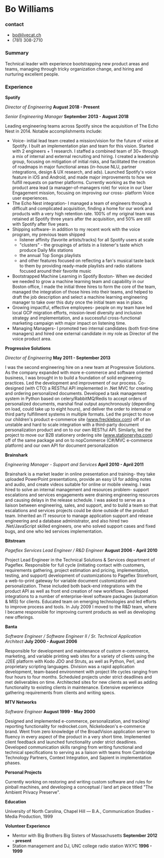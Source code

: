 # Bo Williams

### contact
* bo@livecat.ch
* (781) 308-2710

### Summary

Technical leader with experience bootstrapping new product areas and teams, managing through tricky organization change, and hiring and nurturing excellent people.

### Experience

**Spotify**

*Director of Engineering* __August 2018 - Present__

*Senior Engineering Manager* __September 2013 - August 2018__

Leading engineering teams across Spotify since the acquisition of The Echo Nest in 2014. Notable accomplishments include:
* Voice- initial lead team created a mission/vision for the future of voice at Spotify. I built an implementation plan and team for this vision. Started with 2 engineers + 1 research. I staffed a combined team of 30+ through a mix of internal and external recruiting and hiring. I created a leadership group, focusing on mitigation of initial risks, and facilitated the creation of roadmaps in major functional areas (in-house NLU, partner integrations, design & UX research, and ads). Launched Spotify's voice feature in iOS and Android, and made major improvements to how we fulfill requests on partner platforms. Currently working as the tech product area lead (a manager-of-managers role) for voice in our User Engagement mission, focusing on improving our cross- platform Voice user experiences.
* The Echo Nest integration- I managed a team of engineers through a difficult and complicated acquisition, finding a home for our work and products with a very high retention rate. 100% of my original team was retained at Spotify three years after the acquisition, and 50% are still with Spotify after five years.
* Shipping software- in addition to my recent work with the voice program, my previous team shipped 
	- listener affinity (favorite artists/tracks) for all Spotify users at scale
	- "clusters" - the groupings of artists in a listener's taste which produce Daily Mix stations
	- the annual Top Songs playlists
	- and other features focused on reflecting a fan's musical taste back to them by providing ready-made playlists and radio stations focused around their favorite music
* Bootstrapped Machine Learning in Spotify Boston-
When we decided we needed to grow a machine learning team and capability in our Boston office, I made the initial three hires to form the core of the team, managed the integration of those hires into their teams, and helped to draft the job description and select a machine learning engineering manager to take over this duty once the initial team was in place.
* Growing impactful, effective employees- people on my team have led local GCP migration efforts, mission-level diversity and inclusion strategy and implementation, and a successful cross-functional marketing campaign with major impact on listening time.
* Managing Managers- I promoted two internal candidates (both first-time managers) and hired one external candidate in my role as Director of the voice product area.

**Progressive Solutions**

*Director of Engineering* __May 2011 - September 2013__

I was the second engineering hire on a new team at Progressive Solutions. As the company expanded with more e-commerce and software oriented business, I was brought in to build a foundation of solid engineering practices. Led the development and improvement of our process. Co-designed (with CTO) a RESTful API implemented in .Net MVC for creating and ordering personalized documents. Developed a task management system in Python based on celery/RabbitMQ/Redis to accept orders of personalized documents, marshal final output asynchronously (depending on load, could take up to eight hours), and deliver the order to internal or third party fulfillment systems in multiple formats. Led the project to move our children's product e-commerce site (www.frecklebox.com) off of an unstable and hard to scale integration with a third-party document personalization product and on to our own RESTful API. Similarly, led the project to move our B2B stationery ordering site (www.stationeryhq.com) off of the same package and on to nopCommerce (C#/MVC e-commerce platform) and our own API for document personalization

**Brainshark**

*Engineering Manager - Support and Services* __April 2010 - April 2011__

Brainshark is a market leader in online presentation and training- they take uploaded PowerPoint presentations, provide an easy UI for adding notes and audio, and create videos suitable for online or mobile viewing. I was hired to solve an internal management and resources problem- support escalations and services engagements were draining engineering resources and causing delays in the release schedule. I was asked to serve as a liaison between engineering, sales, and support, and to build a team so that escalations and services projects could be done outside of the product team. Inherited an IT resource to manage application support and release engineering and a database administrator, and also hired two .Net/JavaScript skilled engineers, one who solved support cases and fixed bugs, and one who led services implementation.

**Bitstream**

*Pageflex Services Lead Engineer / R&D Engineer* __August 2006 - April 2010__

Project Lead Engineer in the Technical Solutions & Services department of Pageflex. Responsible for full cycle (initiating contact with customers, requirements gathering, project estimation and pricing, implementation, testing, and support) development of customizations to Pageflex Storefront, a web-to-print gateway for variable document customization and personalization. These included both back-end integrations with the product API as well as front end creation of new workflows. Developed integrations to a number of enterprise-level software packages (automation & MIS) for clients. Educated team on emerging technologies and led efforts to improve process and tools. In July 2009 I moved to the R&D team, where I became responsible for improving current products as well as developing new offerings.

**Banta**

*Software Engineer / Software Engineer II / Sr. Technical Application Architect* __July 2000 - August 2006__

Responsible for development and maintenance of custom e-commerce, marketing, and variable printing web sites for a variety of clients using the J2EE platform with Kodo JDO and Struts, as well as Python, Perl, and proprietary scripting languages. Division was a rapid application development, team-based environment with project life cycles ranging from four hours to four months. Scheduled projects under strict deadlines and met deliverables on time. Architected sites for new clients as well as adding functionality to existing clients in maintenance. Extensive experience gathering requirements from clients and writing specs.

**MTV Networks**

*Software Engineer* __August 1999 - May 2000__

Designed and implemented e-commerce, personalization, and tracking/ reporting functionality for redrocket.com, Nickelodeon's e-commerce brand. Went from zero knowledge of the BroadVision application server to fluency in every aspect of the product in a very short time. Implemented client feedback and launched functionality under strict deadlines. Developed communication skills ranging from writing functional and technical specifications to serving as a liaison with teams from Cambridge Technology Partners, Context Integration, and Sapient in implementation phases.

**Personal Projects**

Currently working on restoring and writing custom software and rules for pinball machines, and developing a conceptual / land art piece titled "The Ambient Privacy Preserve".

**Education**

University of North Carolina, Chapel Hill — B.A., Communication Studies - Media Production, 1999

**Volunteer Experience**

* Mentor with Big Brothers Big Sisters of Massachusetts __September 2012 - present__
* Station management and DJ, UNC college radio station WXYC __1996 - 1999__